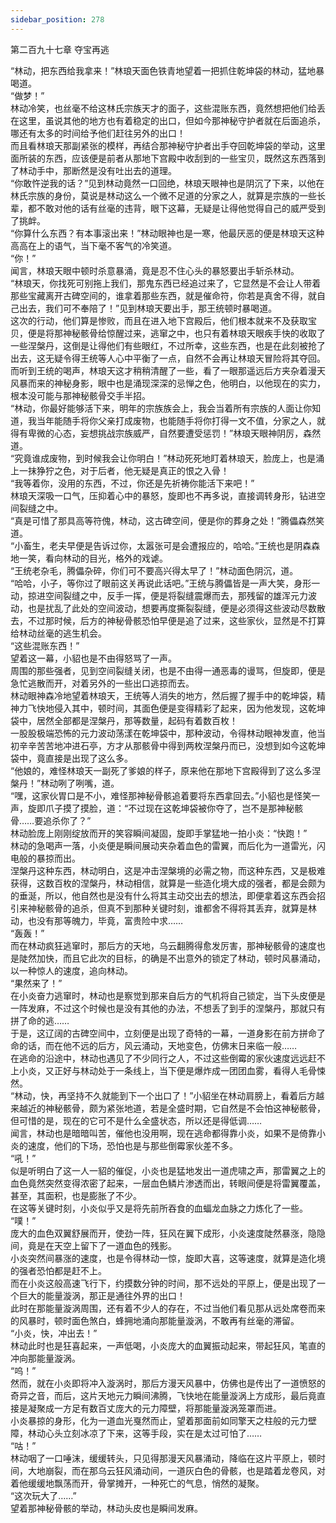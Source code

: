 ```yaml
---
sidebar_position: 278
---
```

 第二百九十七章 夺宝再逃


“林动，把东西给我拿来！”林琅天面色铁青地望着一把抓住乾坤袋的林动，猛地暴喝道。  
“做梦！”  
林动冷笑，也丝毫不给这林氏宗族天才的面子，这些混账东西，竟然想把他们给丢在这里，虽说其他的地方也有着稳定的出口，但如今那神秘守护者就在后面追杀，哪还有太多的时间给予他们赶往另外的出口！  
而且看林琅天那副紧张的模样，再结合那神秘守护者出手夺回乾坤袋的举动，这里面所装的东西，应该便是前者从那地下宫殿中收刮到的一些宝贝，既然这东西落到了林动手中，那断然是没有吐出去的道理。  
“你敢忤逆我的话？”见到林动竟然一口回绝，林琅天眼神也是阴沉了下来，以他在林氏宗族的身份，莫说是林动这么一个微不足道的分家之人，就算是宗族的一些长辈，都不敢对他的话有丝毫的违背，眼下这幕，无疑是让得他觉得自己的威严受到了挑衅。  
“你算什么东西？有本事滚出来！”林动眼神也是一寒，他最厌恶的便是林琅天这种高高在上的语气，当下毫不客气的冷笑道。  
“你！”  
闻言，林琅天眼中顿时杀意暴涌，竟是忍不住心头的暴怒要出手斩杀林动。  
“林琅天，你找死可别拖上我们，那鬼东西已经追过来了，它显然是不会让人带着那些宝藏离开古碑空间的，谁拿着那些东西，就是催命符，你若是真舍不得，就自己出去，我们可不奉陪了！”见到林琅天要出手，那王统顿时暴喝道。  
这次的行动，他们算是惨败，而且在进入地下宫殿后，他们根本就来不及获取宝贝，便是将那神秘骸骨给惊醒过来，逃窜之中，也只有着林琅天眼疾手快的收取了一些涅槃丹，这倒是让得他们有些眼红，不过所幸，这些东西，也是在此刻被抢了出去，这无疑令得王统等人心中平衡了一点，自然不会再让林琅天冒险将其夺回。  
而听到王统的喝声，林琅天这才稍稍清醒了一些，看了一眼那遥远后方夹杂着漫天风暴而来的神秘身影，眼中也是涌现深深的忌惮之色，他明白，以他现在的实力，根本没可能与那神秘骸骨交手半招。  
“林动，你最好能够活下来，明年的宗族族会上，我会当着所有宗族的人面让你知道，我当年能随手将你父亲打成废物，也能随手将你打得一文不值，分家之人，就得有卑微的心态，妄想挑战宗族威严，自然要遭受惩罚！”林琅天眼神阴厉，森然道。  
“究竟谁成废物，到时候我会让你明白！”林动死死地盯着林琅天，脸庞上，也是涌上一抹狰狞之色，对于后者，他无疑是真正的恨之入骨！  
“我等着你，没用的东西，不过，你还是先祈祷你能活下来吧！”  
林琅天深吸一口气，压抑着心中的暴怒，旋即也不再多说，直接调转身形，钻进空间裂缝之中。  
“真是可惜了那具高等符傀，林动，这古碑空间，便是你的葬身之处！”腾儡森然笑道。  
“小畜生，老夫早便是告诉过你，太嚣张可是会遭报应的，哈哈。”王统也是阴森森地一笑，看向林动的目光，格外的戏谑。  
“王统老杂毛，腾儡杂碎，你们可不要高兴得太早了！”林动面色阴沉，道。  
“哈哈，小子，等你过了眼前这关再说此话吧。”王统与腾儡皆是一声大笑，身形一动，掠进空间裂缝之中，反手一挥，便是将裂缝震爆而去，那残留的雄浑元力波动，也是扰乱了此处的空间波动，想要再度撕裂裂缝，便是必须得这些波动尽数散去，不过那时候，后方的神秘骨骸恐怕早便是追了过来，这些家伙，显然是不打算给林动丝毫的逃生机会。  
“这些混账东西！”  
望着这一幕，小貂也是不由得怒骂了一声。  
周围的那些强者，见到空间裂缝关闭，也是不由得一通恶毒的谩骂，但旋即，便是急忙逃散而开，对着另外的一些出口逃掠而去。  
林动眼神森冷地望着林琅天，王统等人消失的地方，然后握了握手中的乾坤袋，精神力飞快地侵入其中，顿时间，其面色便是变得精彩了起来，因为他发现，这乾坤袋中，居然全部都是涅槃丹，那等数量，起码有着数百枚！  
一股股极端恐怖的元力波动荡漾在乾坤袋中，那种波动，令得林动眼神发直，他当初辛辛苦苦地冲进石亭，方才从那骸骨中得到两枚涅槃丹而已，没想到如今这乾坤袋中，竟直接是出现了这么多。  
“他娘的，难怪林琅天一副死了爹娘的样子，原来他在那地下宫殿得到了这么多涅槃丹！”林动咧了咧嘴，道。  
“嘿，这家伙胃口是不小，难怪那神秘骨骸追着要将东西拿回去。”小貂也是怪笑一声，旋即爪子摸了摸脸，道：“不过现在这乾坤袋被你夺了，岂不是那神秘骸骨……要追杀你了？”  
林动脸庞上刚刚绽放而开的笑容瞬间凝固，旋即手掌猛地一拍小炎：“快跑！”  
林动的急喝声一落，小炎便是瞬间展动夹杂着血色的雷翼，而后化为一道雷光，闪电般的暴掠而出。  
涅槃丹这种东西，林动明白，这是冲击涅槃境的必需之物，而这种东西，又是极难获得，这数百枚的涅槃丹，林动相信，就算是一些造化境大成的强者，都是会颇为的垂涎，所以，他自然也是没有什么将其主动交出去的想法，即便拿着这东西会招引来神秘骸骨的追杀，但真不到那种关键时刻，谁都舍不得将其丢弃，就算是林动，也没有那等魄力，毕竟，富贵险中求……  
“轰轰！”  
而在林动疯狂逃窜时，那后方的天地，乌云翻腾得愈发厉害，那神秘骸骨的速度也是陡然加快，而且它此次的目标，的确是不出意外的锁定了林动，顿时风暴涌动，以一种惊人的速度，追向林动。  
“果然来了！”  
在小炎奋力逃窜时，林动也是察觉到那来自后方的气机将自己锁定，当下头皮便是一阵发麻，不过这个时候也是没有其他的办法，不想丢了到手的涅槃丹，那就只有拼了命的逃……  
于是，这辽阔的古碑空间中，立刻便是出现了奇特的一幕，一道身影在前方拼命了命的话，而在他不远的后方，风云涌动，天地变色，仿佛末日来临一般……  
在逃命的沿途中，林动也遇见了不少同行之人，不过这些倒霉的家伙速度远远赶不上小炎，又正好与林动处于一条线上，当下便是爆炸成一团团血雾，看得人毛骨悚然。  
“林动，快，再坚持不久就能到下一个出口了！”小貂坐在林动肩膀上，看着后方越来越近的神秘骸骨，颇为紧张地道，若是全盛时期，它自然是不会怕这神秘骸骨，但可惜的是，现在的它可不是什么全盛状态，所以还是得低调……  
闻言，林动也是暗暗叫苦，催他也没用啊，现在逃命都得靠小炎，如果不是倚靠小炎的速度，他们的下场，恐怕也是与那些倒霉家伙差不多。  
“吼！”  
似是听明白了这一人一貂的催促，小炎也是猛地发出一道虎啸之声，那雷翼之上的血色竟然突然变得浓密了起来，一层血色鳞片渗透而出，转眼间便是将雷翼覆盖，甚至，其面积，也是膨胀了不少。  
在这等关键时刻，小炎似乎又是将先前所吞食的血蝠龙血脉之力炼化了一些。  
“噗！”  
庞大的血色双翼舒展而开，使劲一阵，狂风在翼下成形，小炎速度陡然暴涨，隐隐间，竟是在天空上留下了一道血色的残影。  
小炎突然间暴涨的速度，也是令得林动一惊，旋即大喜，这等速度，就算是造化境的强者恐怕都是赶不上。  
而在小炎这般高速飞行下，约摸数分钟的时间，那不远处的平原上，便是出现了一个巨大的能量漩涡，那正是通往外界的出口！  
此时在那能量漩涡周围，还有着不少人的存在，不过当他们看见那从远处席卷而来的风暴时，顿时面色煞白，蜂拥地涌向那能量漩涡，不敢再有丝毫的滞留。  
“小炎，快，冲出去！”  
林动此时也是狂喜起来，一声低喝，小炎庞大的血翼振动起来，带起狂风，笔直的冲向那能量漩涡。  
“呜！”  
然而，就在小炎即将冲入漩涡时，那后方漫天风暴中，仿佛也是传出了一道愤怒的奇异之音，而后，这片天地元力瞬间沸腾，飞快地在能量漩涡上方成形，最后竟直接是凝聚成一方足有数百丈庞大的元力障壁，将那能量漩涡笼罩而进。  
小炎暴掠的身形，化为一道血光戛然而止，望着那面前如同擎天之柱般的元力壁障，林动心头立刻冰凉了下来，这等手段，实在是太过可怕了……  
“咕！”  
林动咽了一口唾沫，缓缓转头，只见得那漫天风暴涌动，降临在这片平原上，顿时间，大地崩裂，而在那乌云狂风涌动间，一道灰白色的骨骸，也是踏着龙卷风，对着他缓缓地飘荡而开，骨掌摊开，一种死亡的气息，悄然的凝聚。  
“这次玩大了……”  
望着那神秘骨骸的举动，林动头皮也是瞬间发麻。  
  
  
